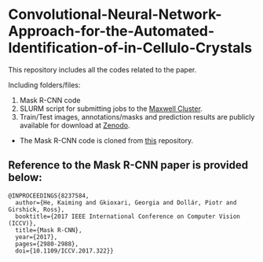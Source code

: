 # Convolutional-Neural-Network-Approach-for-the-Automated-Identification-of-in-Cellulo-Crystals
This repository includes all the codes related to the paper.

Including folders/files:
1. Mask R-CNN code
2. SLURM script for submitting jobs to the [Maxwell Cluster](https://confluence.desy.de/display/MXW/).
3. Train/Test images, annotations/masks and prediction results are publicly available for download at [Zenodo](https://doi.org/10.5281/zenodo.10475962).
   
 
* The Mask R-CNN code is cloned from [this](https://github.com/matterport/Mask_RCNN) repository.

## Reference to the Mask R-CNN paper is provided below:
````
@INPROCEEDINGS{8237584,
  author={He, Kaiming and Gkioxari, Georgia and Dollár, Piotr and Girshick, Ross},
  booktitle={2017 IEEE International Conference on Computer Vision (ICCV)}, 
  title={Mask R-CNN}, 
  year={2017},
  pages={2980-2988},
  doi={10.1109/ICCV.2017.322}}
````
